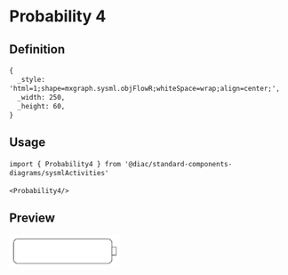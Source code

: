 # Probability 4

## Definition

```
{
  _style: 'html=1;shape=mxgraph.sysml.objFlowR;whiteSpace=wrap;align=center;',
  _width: 250,
  _height: 60,
}
```

## Usage

```
import { Probability4 } from '@diac/standard-components-diagrams/sysmlActivities'

<Probability4/>
```

## Preview

<img src="./probability-4.png" width="200"/>
